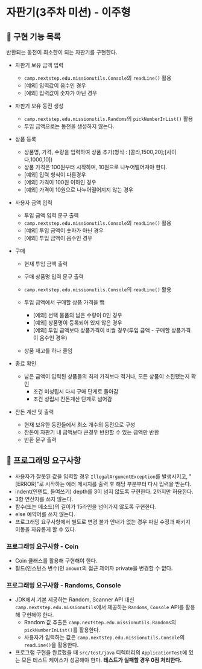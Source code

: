 # 자판기(3주차 미션) - 이주형

## 🚀 구현 기능 목록
반환되는 동전이 최소한이 되는 자판기를 구현한다.

- 자판기 보유 금액 입력
  - `camp.nextstep.edu.missionutils.Console`의 `readLine()` 활용
  - [예외] 입력값이 음수인 경우
  - [예외] 입력값이 숫자가 아닌 경우

- 자판기 보유 동전 생성
  - `camp.nextstep.edu.missionutils.Randoms`의 `pickNumberInList()` 활용
  - 투입 금액으로는 동전을 생성하지 않는다.
  
- 상품 등록
  - 상품명, 가격, 수량을 입력하여 상품 추가(형식 : [콜라,1500,20];[사이다,1000,10])
  - 상품 가격은 100원부터 시작하며, 10원으로 나누어떨어져야 한다.
  - [예외] 입력 형식이 다른경우
  - [예외] 가격이 100원 이하인 경우
  - [예외] 가격이 10원으로 나누어떨어지지 않는 경우
  
- 사용자 금액 입력
  - 투입 금액 입력 문구 출력
  - `camp.nextstep.edu.missionutils.Console`의 `readLine()` 활용
  - [예외] 투입 금액이 숫자가 아닌 경우
  - [예외] 투입 금액이 음수인 경우
  
- 구매
  - 현재 투입 금액 출력
  - 구매 상품명 입력 문구 출력
  - `camp.nextstep.edu.missionutils.Console`의 `readLine()` 활용
    
  - 투입 금액에서 구매할 상품 가격을 뺌
    - [예외] 선택 물품의 남은 수량이 0인 경우 
    - [예외] 상품명이 등록되어 있지 않은 경우
    - [예외] 투입 금액보다 상품가격이 비쌀 경우(투입 금액 - 구매할 상품가격 이 음수인 경우)
  - 상품 재고를 하나 줄임
    
- 종료 확인
  - 남은 금액이 입력된 상품들의 최저 가격보다 적거나, 모든 상품이 소진됐는지 확인
    - 조건 미성립시 다시 구매 단게로 돌아감
    - 조건 성립시 잔돈계산 단계로 넘어감

- 잔돈 계산 및 출력
  - 현재 보유한 동전들에서 최소 개수의 동전으로 구성
  - 잔돈이 자판기 내 금액보다 큰경우 반환할 수 있는 금액만 반환
  - 반환 문구 출력
  
## 🎱 프로그래밍 요구사항

- 사용자가 잘못된 값을 입력할 경우 `IllegalArgumentException`를 발생시키고, "[ERROR]"로 시작하는 에러 메시지를 출력 후 해당 부분부터 다시 입력을 받는다.
- indent(인덴트, 들여쓰기) depth를 3이 넘지 않도록 구현한다. 2까지만 허용한다.
- 3항 연산자를 쓰지 않는다.
- 함수(또는 메소드)의 길이가 15라인을 넘어가지 않도록 구현한다.
- else 예약어를 쓰지 않는다.
- 프로그래밍 요구사항에서 별도로 변경 불가 안내가 없는 경우 파일 수정과 패키지 이동을 자유롭게 할 수 있다.

### 프로그래밍 요구사항 - Coin

- Coin 클래스를 활용해 구현해야 한다.
- 필드(인스턴스 변수)인 `amount`의 접근 제어자 private을 변경할 수 없다.


### 프로그래밍 요구사항 - Randoms, Console

- JDK에서 기본 제공하는 Random, Scanner API 대신 `camp.nextstep.edu.missionutils`에서 제공하는 `Randoms`, `Console` API를 활용해 구현해야 한다.
   - Random 값 추출은 `camp.nextstep.edu.missionutils.Randoms`의 `pickNumberInList()`를 활용한다.
   - 사용자가 입력하는 값은 `camp.nextstep.edu.missionutils.Console`의 `readLine()`을 활용한다.
- 프로그램 구현을 완료했을 때 `src/test/java` 디렉터리의 `ApplicationTest`에 있는 모든 테스트 케이스가 성공해야 한다. **테스트가 실패할 경우 0점 처리한다.**
